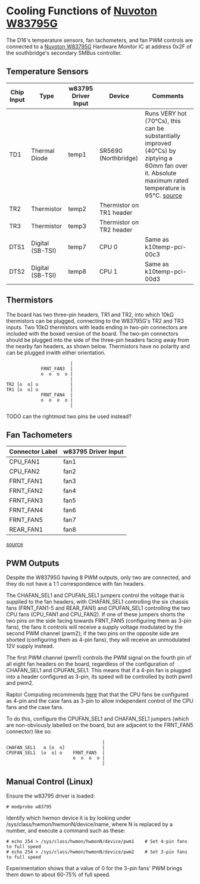 Cooling Functions of [Nuvoton W83795G]
======================================

The D16's temperature sensors, fan tachometers, and fan PWM controls are connected to a [Nuvoton W83795G] Hardware Monitor IC at
address 0x2F of the southbridge's secondary SMBus controller.

[Nuvoton W83795G]: http://www.nuvoton.com/resource-files/Nuvoton_W83795G_W83795ADG_Datasheet_V1.43.pdf

Temperature Sensors
-------------------

| Chip Input | Type             | w83795 Driver Input | Device                   | Comments                 |
| ---------- | ---------------- | ------------------- | ------------------------ | ------------------------ |
| TD1        | Thermal Diode    | temp1               | SR5690 (Northbridge)     | Runs VERY hot (70°Cs), this can be substantially improved (40°Cs) by ziptying a 60mm fan over it. Absolute maximum rated temperature is 95°C. [source][1] |
| TR2        | Thermistor       | temp2               | Thermistor on TR1 header |                          |
| TR3        | Thermistor       | temp3               | Thermistor on TR2 header |                          |
| DTS1       | Digital (SB-TSI) | temp7               | CPU 0                    | Same as k10temp-pci-00c3 |
| DTS2       | Digital (SB-TSI) | temp8               | CPU 1                    | Same as k10temp-pci-00d3 |

[1]: https://www.amd.com/en/support/tech-docs/amd-sr5690-databook

Thermistors
-----------

The board has two three-pin headers, TR1 and TR2, into which 10kΩ thermistors can be plugged, connecting to the W83795G's TR2 and
TR3 inputs.  Two 10kΩ thermistors with leads ending in two-pin connectors are included with the boxed version of the board.  The
two-pin connectors should be plugged into the side of the three-pin headers facing away from the nearby fan headers, as shown below.
Thermistors have no polarity and can be plugged inwith either orientation.

```
                        |
             FRNT_FAN3  |
             o  o  o  o |
                        |
TR2 [o  o] o            |
TR1 [o  o] o            |
             FRNT_FAN4  |
             o  o  o  o |
                        |
```

TODO can the rightmost two pins be used instead?

Fan Tachometers
---------------

| Connector Label | w83795 Driver Input |
| --------------- | ------------------- |
| CPU_FAN1        | fan1                |
| CPU_FAN2        | fan2                |
| FRNT_FAN1       | fan3                |
| FRNT_FAN2       | fan4                |
| FRNT_FAN3       | fan5                |
| FRNT_FAN4       | fan6                |
| FRNT_FAN5       | fan7                |
| REAR_FAN1       | fan8                |

[source](https://review.coreboot.org/cgit/coreboot.git/tree/src/mainboard/asus/kgpe-d16/spd_notes.txt?id=8d6d3fa109ca6895008639e12b0eb48d700e8665)

PWM Outputs
-----------

Despite the W83795G having 8 PWM outputs, only two are connected, and they do not have a 1:1 correspondence with fan headers.

The CHAFAN_SEL1 and CPUFAN_SEL1 jumpers control the voltage that is supplied to the fan headers, with CHAFAN_SEL1 controlling the
six chassis fans (FRNT_FAN1-5 and REAR_FAN1) and CPUFAN_SEL1 controlling the two CPU fans (CPU_FAN1 and CPU_FAN2). If one of these
jumpers shorts the two pins on the side facing towards FRNT_FAN5 (configuring them as 3-pin fans), the fans it controls will
receive a supply voltage modulated by the second PWM channel (pwm2); if the two pins on the opposite side are shorted (configuring 
them as 4-pin fans), they will receive an unmodulated 12V supply instead.

The first PWM channel (pwm1) controls the PWM signal on the fourth pin of all eight fan headers on the board, regardless of the
configuration of CHAFAN_SEL1 and CPUFAN_SEL1. This means that if a 4-pin fan is plugged into a header configured as 3-pin, its
speed will be controlled by both pwm1 and pwm2.

Raptor Computing recommends [here][2] that that the CPU fans be configured as 4-pin and the case fans as 3-pin to allow independent
control of the CPU fans and the case fans.

[2]: https://www.raptorengineering.com/coreboot/kgpe-d16-bmc-port-status.php#host-thermal-management-notes

To do this, configure the CPUFAN_SEL1 and CHAFAN_SEL1 jumpers (which are non-obviously labelled on the board, but are adjacent to the FRNT_FAN5 connector) like so:

```
                                    |
CHAFAN_SEL1   o [o  o]              |
CPUFAN_SEL1  [o  o] o    FRNT_FAN5  |
                         o  o  o  o |
                                    |
```

Manual Control (Linux)
----------------------

Ensure the w83795 driver is loaded:

```
# modprobe w83795
```

Identify which hwmon device it is by looking under /sys/class/hwmon/hwmonN/device/name, where N is replaced by a number, and execute
a command such as these:

```
# echo 254 > /sys/class/hwmon/hwmonN/device/pwm1    # Set 4-pin fans to full speed
# echo 254 > /sys/class/hwmon/hwmonN/device/pwm2    # Set 3-pin fans to full speed
```

Experimentation shows that a value of 0 for the 3-pin fans' PWM brings them down to about 60-75% of full speed.
